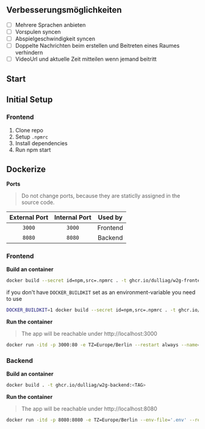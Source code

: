 ## Verbesserungsmöglichkeiten

- [ ] Mehrere Sprachen anbieten
- [ ] Vorspulen syncen
- [ ] Abspielgeschwindigkeit syncen
- [ ] Doppelte Nachrichten beim erstellen und Beitreten eines Raumes verhindern
- [ ] VideoUrl und aktuelle Zeit mitteilen wenn jemand beitritt

## Start

## Initial Setup

### Frontend

1. Clone repo
2. Setup `.npmrc`
3. Install dependencies
4. Run npm start

## Dockerize

**Ports**

> Do not change ports, because they are staticlly assigned in the source code.

| External Port | Internal Port | Used by  |
| :-----------: | :-----------: | :------: |
|    `3000`     |    `3000`     | Frontend |
|    `8080`     |    `8080`     | Backend  |

### Frontend

**Build an container**

```bash
docker build --secret id=npm,src=.npmrc . -t ghcr.io/dulliag/w2g-frontend:<TAG>
```

if you don't have `DOCKER_BUILDKIT` set as an environment-variable you need to use

```bash
DOCKER_BUILDKIT=1 docker build --secret id=npm,src=.npmrc . -t ghcr.io/dulliag/w2g-frontend:<TAG>
```

**Run the container**

> The app will be reachable under http://localhost:3000

```bash
docker run -itd -p 3000:80 -e TZ=Europe/Berlin --restart always --name=w2g-frontend ghcr.io/dulliag/w2g-frontend:<TAG>
```

### Backend

**Build an container**

```bash
docker build . -t ghcr.io/dulliag/w2g-backend:<TAG>
```

**Run the container**

> The app will be reachable under http://localhost:8080

```bash
docker run -itd -p 8080:8080 -e TZ=Europe/Berlin --env-file='.env' --restart always --name=w2g-backend ghcr.io/dulliag/w2g-backend:<TAG>
```
